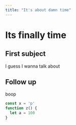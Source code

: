 ```yaml
---
title: "It's about damn time"
---
```


# Its finally time

## First subject

I guess I wanna talk about


## Follow up

boop

```js
const x = 'p'
function z() {
  let a = 100
}

```